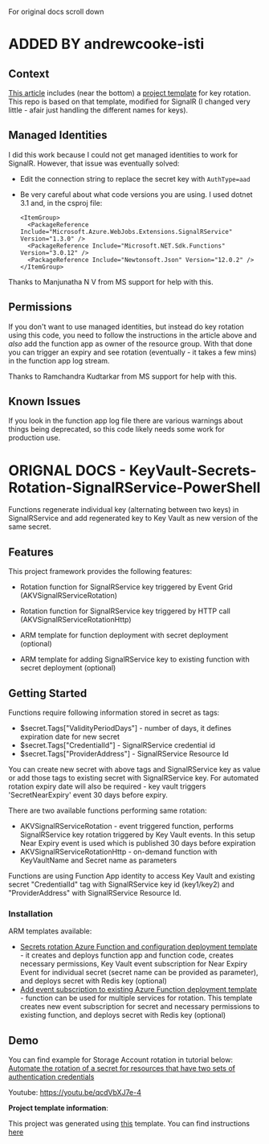 For original docs scroll down

# ADDED BY andrewcooke-isti

## Context

[This
article](https://docs.microsoft.com/en-gb/azure/key-vault/secrets/tutorial-rotation-dual?tabs=azure-cli)
includes (near the bottom) a [project
template](https://serverlesslibrary.net/sample/bc72c6c3-bd8f-4b08-89fb-c5720c1f997f)
for key rotation.  This repo is based on that template, modified for SignalR
(I changed very little - afair just handling the different names for keys).

## Managed Identities

I did this work because I could not get managed identities to work for
SignalR.  However, that issue was eventually solved:

  * Edit the connection string to replace the secret key with `AuthType=aad`

  * Be very careful about what code versions you are using.  I used dotnet 3.1
    and, in the csproj file:

        <ItemGroup>
          <PackageReference Include="Microsoft.Azure.WebJobs.Extensions.SignalRService" Version="1.3.0" />
          <PackageReference Include="Microsoft.NET.Sdk.Functions" Version="3.0.12" />
          <PackageReference Include="Newtonsoft.Json" Version="12.0.2" />
        </ItemGroup>

Thanks to Manjunatha N V from MS support for help with this.

## Permissions

If you don't want to use managed identities, but instead do key rotation using
this code, you need to follow the instructions in the article above and *also*
add the function app as owner of the resource group.  With that done you can
trigger an expiry and see rotation (eventually - it takes a few mins) in the
function app log stream.

Thanks to Ramchandra Kudtarkar from MS support for help with this.

## Known Issues

If you look in the function app log file there are various warnings about
things being deprecated, so this code likely needs some work for production
use.

# ORIGNAL DOCS - KeyVault-Secrets-Rotation-SignalRService-PowerShell

Functions regenerate individual key (alternating between two keys) in SignalRService and add regenerated key to Key Vault as new version of the same secret.

## Features

This project framework provides the following features:

* Rotation function for SignalRService key triggered by Event Grid (AKVSignalRServiceRotation)

* Rotation function for SignalRService key triggered by HTTP call (AKVSignalRServiceRotationHttp)

* ARM template for function deployment with secret deployment (optional)

* ARM template for adding SignalRService key to existing function with secret deployment (optional)

## Getting Started

Functions require following information stored in secret as tags:

* $secret.Tags["ValidityPeriodDays"] - number of days, it defines expiration date for new secret
* $secret.Tags["CredentialId"] - SignalRService credential id
* $secret.Tags["ProviderAddress"] - SignalRService Resource Id

You can create new secret with above tags and SignalRService key as value or add those tags to existing secret with SignalRService key. For automated rotation expiry date will also be required - key vault triggers 'SecretNearExpiry' event 30 days before expiry.

There are two available functions performing same rotation:

* AKVSignalRServiceRotation - event triggered function, performs SignalRService key rotation triggered by Key Vault events. In this setup Near Expiry event is used which is published 30 days before expiration
* AKVSignalRServiceRotationHttp - on-demand function with KeyVaultName and Secret name as parameters

Functions are using Function App identity to access Key Vault and existing secret "CredentialId" tag with SignalRService key id (key1/key2) and "ProviderAddress" with SignalRService Resource Id.

### Installation

ARM templates available:

* [Secrets rotation Azure Function and configuration deployment template](https://github.com/andrewcooke-isti/KeyVault-Secrets-Rotation-SignalRService-PowerShell/blob/main/ARM-Templates/Readme.md) - it creates and deploys function app and function code, creates necessary permissions, Key Vault event subscription for Near Expiry Event for individual secret (secret name can be provided as parameter), and deploys secret with Redis key (optional)
* [Add event subscription to existing Azure Function deployment template](https://github.com/andrewcooke-isti/KeyVault-Secrets-Rotation-SignalRService-PowerShell/blob/main/ARM-Templates/Readme.md) - function can be used for multiple services for rotation. This template creates new event subscription for secret and necessary permissions to existing function, and deploys secret with Redis key (optional)

## Demo

You can find example for Storage Account rotation in tutorial below:
[Automate the rotation of a secret for resources that have two sets of authentication credentials](https://docs.microsoft.com/azure/key-vault/secrets/tutorial-rotation-dual)

Youtube:
https://youtu.be/qcdVbXJ7e-4

**Project template information**:

This project was generated using [this](https://github.com/Azure/KeyVault-Secrets-Rotation-Template-PowerShell) template. You can find instructions [here](https://github.com/Azure/KeyVault-Secrets-Rotation-Template-PowerShell/blob/main/Project-Template-Instructions.md)

